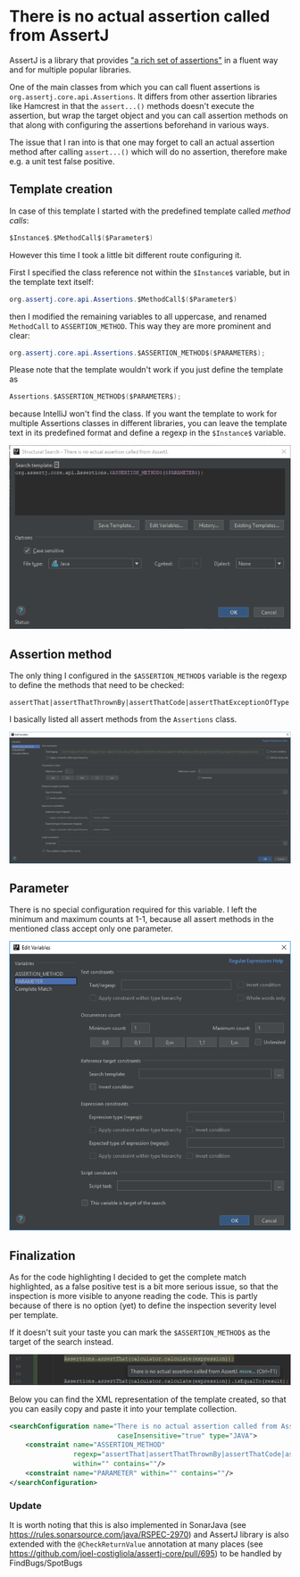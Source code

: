 # There is no actual assertion called from AssertJ

AssertJ is a library that provides ["a rich set of assertions"](http://joel-costigliola.github.io/assertj/) in a fluent way and for multiple popular libraries.

One of the main classes from which you can call fluent assertions is `org.assertj.core.api.Assertions`.
It differs from other assertion libraries like Hamcrest in that the `assert...()` methods doesn't execute the assertion, but wrap the target object and you can
call assertion methods on that along with configuring the assertions beforehand in various ways.

The issue that I ran into is that one may forget to call an actual assertion method after calling `assert...()` which will do no assertion, therefore make e.g. a unit test false positive.

## Template creation

In case of this template I started with the predefined template called *method calls*:

```java
$Instance$.$MethodCall$($Parameter$)
```

However this time I took a little bit different route configuring it.

First I specified the class reference not within the `$Instance$` variable, but in the template text itself:

```java
org.assertj.core.api.Assertions.$MethodCall$($Parameter$)
```

then I modified the remaining variables to all uppercase, and renamed `MethodCall` to `ASSERTION_METHOD`. This way they are more prominent and clear:

```java
org.assertj.core.api.Assertions.$ASSERTION_METHOD$($PARAMETER$);
```

Please note that the template wouldn't work if you just define the template as
```java
Assertions.$ASSERTION_METHOD$($PARAMETER$);
```
because IntelliJ won't find the class. If you want the template to work for multiple Assertions classes in different libraries, you can leave the template text
in its predefined format and define a regexp in the `$Instance$` variable.

![editor](images/There_is_no_actual_assertion_called_from_AssertJ_Editor.PNG)

## Assertion method
The only thing I configured in the `$ASSERTION_METHOD$` variable is the regexp to define the methods that need to be checked:

```
assertThat|assertThatThrownBy|assertThatCode|assertThatExceptionOfType|assertThatNullPointerException|assertThatIllegalArgumentException|assertThatIOException|assertThatIllegalStateException
```

I basically listed all assert methods from the `Assertions` class.

![assertionmethod](images/There_is_no_actual_assertion_called_from_AssertJ_AssertionMethod.PNG)

## Parameter
There is no special configuration required for this variable. I left the minimum and maximum counts at 1-1, because all assert methods in the mentioned class accept only one parameter.

![parameter](images/There_is_no_actual_assertion_called_from_AssertJ_Parameter.PNG)

## Finalization

As for the code highlighting I decided to get the complete match highlighted, as a false positive test is a bit more serious issue, so that the inspection is more visible to anyone reading the code.
This is partly because of there is no option (yet) to define the inspection severity level per template.

If it doesn't suit your taste you can mark the `$ASSERTION_METHOD$` as the target of the search instead.

![highlight](images/There_is_no_actual_assertion_called_from_AssertJ_Highlight.PNG)

Below you can find the XML representation of the template created, so that you can easily copy and paste it into your template collection.

```xml
<searchConfiguration name="There is no actual assertion called from AssertJ." text="org.assertj.core.api.Assertions.$ASSERTION_METHOD$($PARAMETER$);" recursive="false"
                           caseInsensitive="true" type="JAVA">
    <constraint name="ASSERTION_METHOD"
                regexp="assertThat|assertThatThrownBy|assertThatCode|assertThatExceptionOfType|assertThatNullPointerException|assertThatIllegalArgumentException|assertThatIOException|assertThatIllegalStateException"
                within="" contains=""/>
    <constraint name="PARAMETER" within="" contains=""/>
</searchConfiguration>
```

### Update
It is worth noting that this is also implemented in SonarJava (see https://rules.sonarsource.com/java/RSPEC-2970)
and AssertJ library is also extended with the `@CheckReturnValue` annotation at many places (see https://github.com/joel-costigliola/assertj-core/pull/695) to be handled by FindBugs/SpotBugs
